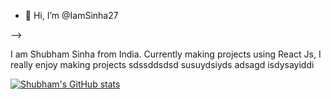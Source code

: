 - 👋 Hi, I’m @IamSinha27
<!-- - 👀 I’m interested in ... Coding
- 🌱 I’m currently learning ... Web Development
- 💞️ I’m looking to collaborate on ...
- 📫 How to reach me ...

<!---
IamSinha27/IamSinha27 is a ✨ special ✨ repository because its `README.md` (this file) appears on your GitHub profile.
You can click the Preview link to take a look at your changes.
---> -->

<!--who you are  -->
I am Shubham Sinha from India. Currently making projects using React Js, I really enjoy making projects sdssddsdsd susuydsiyds adsagd isdysayiddi

<!-- stats -->
[![Shubham's GitHub stats](https://github-readme-stats.vercel.app/api?username=IamSinha27)](https://github.com/anuraghazra/github-readme-stats)

